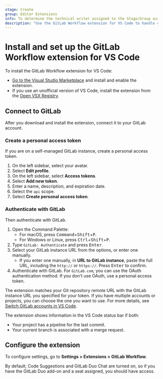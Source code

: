 ```yaml
---
stage: Create
group: Editor Extensions
info: To determine the technical writer assigned to the Stage/Group associated with this page, see https://handbook.gitlab.com/handbook/product/ux/technical-writing/#assignments
description: "Use the GitLab Workflow extension for VS Code to handle common GitLab tasks directly in VS Code."
---
```


# Install and set up the GitLab Workflow extension for VS Code

To install the GitLab Workflow extension for VS Code:

- [Go to the Visual Studio Marketplace](https://marketplace.visualstudio.com/items?itemName=GitLab.gitlab-workflow)
  and install and enable the extension.
- If you use an unofficial version of VS Code, install the
  extension from the [Open VSX Registry](https://open-vsx.org/extension/GitLab/gitlab-workflow).

## Connect to GitLab

After you download and install the extension, connect it to your GitLab account.

### Create a personal access token

If you are on a self-managed GitLab instance, create a personal access token.

1. On the left sidebar, select your avatar.
1. Select **Edit profile**.
1. On the left sidebar, select **Access tokens**.
1. Select **Add new token**.
1. Enter a name, description, and expiration date.
1. Select the `api` scope.
1. Select **Create personal access token**.

### Authenticate with GitLab

Then authenticate with GitLab.

1. Open the Command Palette:
   - For macOS, press <kbd>Command</kbd>+<kbd>Shift</kbd>+<kbd>P</kbd>.
   - For Windows or Linux, press <kbd>Ctrl</kbd>+<kbd>Shift</kbd>+<kbd>P</kbd>.
1. Type `GitLab: Authenticate` and press <kbd>Enter</kbd>.
1. Select your GitLab instance URL from the options, or enter one manually.
   - If you enter one manually, in **URL to GitLab instance**, paste the full URL,
     including the `http://` or `https://`. Press <kbd>Enter</kbd> to confirm.
1. Authenticate with GitLab. For `GitLab.com`, you can use the OAuth authentication method.
   If you don't use OAuth, use a personal access token.

The extension matches your Git repository remote URL with the GitLab instance URL you specified
for your token. If you have multiple accounts or projects, you can choose the one you want to use.
For more details, see [Switch GitLab accounts in VS Code](index.md#switch-gitlab-accounts-in-vs-code).

The extension shows information in the VS Code status bar if both:

- Your project has a pipeline for the last commit.
- Your current branch is associated with a merge request.

## Configure the extension

To configure settings, go to **Settings > Extensions > GitLab Workflow**.

By default, Code Suggestions and GitLab Duo Chat are turned on, so if you have
the GitLab Duo add-on and a seat assigned, you should have access.

